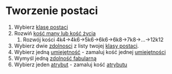# Tworzenie postaci

1. Wybierz [klasę postaci](#file-klasa-postaci-md)
2. Rozwiń [kość many lub kość życia](#file-kosci-zycia-i-many-md)
   1. Rozwój kości 4k4->4k6->5k6->6k6->6k8->7k8->...->12k12
3. Wybierz dwie [zdolnosci](#file-zdolnosc-md) z listy twojej [klasy postaci](#file-klasa-postaci-md).
4. Wybierz jedną [umiejętność](#file-umiejetnosci-md) - zamaluj kość jednej [umiejętności](#file-umiejetnosci-md)
5. Wymyśl jedną [zdolność fabularną](#file-zdolnosc-fabularna-md)
6. Wybierz jeden [atrybut](#file-atrybuty-md) - zamaluj kość [atrybutu](#file-atrybuty-md)
